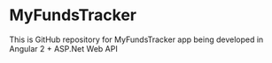 # MyFundsTracker
This is GitHub repository for MyFundsTracker app being developed in Angular 2 + ASP.Net Web API

